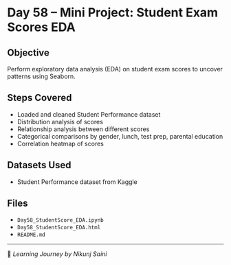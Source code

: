 # Day 58 – Mini Project: Student Exam Scores EDA

##  Objective
Perform exploratory data analysis (EDA) on student exam scores to uncover patterns using Seaborn.

##  Steps Covered
- Loaded and cleaned Student Performance dataset
- Distribution analysis of scores
- Relationship analysis between different scores
- Categorical comparisons by gender, lunch, test prep, parental education
- Correlation heatmap of scores

##  Datasets Used
- Student Performance dataset from Kaggle

##  Files
- `Day58_StudentScore_EDA.ipynb`
- `Day58_StudentScore_EDA.html`
- `README.md`

---
🔗 *Learning Journey by Nikunj Saini* 

